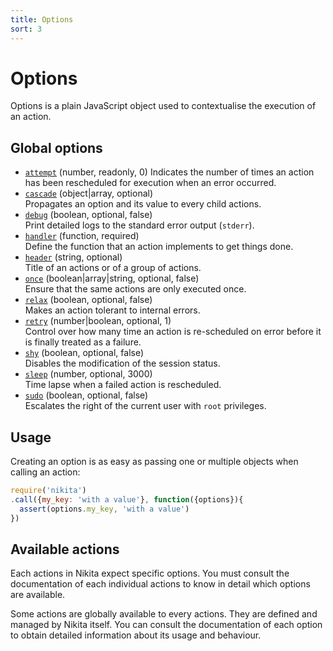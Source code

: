 ```yaml
---
title: Options
sort: 3
---
```


# Options

Options is a plain JavaScript object used to contextualise the execution of an action.

## Global options

* [`attempt`](/options/attempt/) (number, readonly, 0)
  Indicates the number of times an action has been rescheduled for execution when an error occurred. 
* [`cascade`](/options/cascade/) (object|array, optional)   
  Propagates an option and its value to every child actions.
* [`debug`](/options/debug/) (boolean, optional, false)   
  Print detailed logs to the standard error output (`stderr`).
* [`handler`](/options/handler/) (function, required)   
  Define the function that an action implements to get things done.
* [`header`](/options/header/) (string, optional)   
  Title of an actions or of a group of actions.
* [`once`](/options/once/) (boolean|array|string, optional, false)   
  Ensure that the same actions are only executed once.
* [`relax`](/options/relax/) (boolean, optional, false)   
  Makes an action tolerant to internal errors.
* [`retry`](/options/retry/) (number|boolean, optional, 1)   
  Control over how many time an action is re-scheduled on error before it is finally treated as a failure.
* [`shy`](/options/shy/) (boolean, optional, false)   
  Disables the modification of the session status.
* [`sleep`](/options/sleep/) (number, optional, 3000)   
  Time lapse when a failed action is rescheduled.
* [`sudo`](/options/sudo/) (boolean, optional, false)   
  Escalates the right of the current user with `root` privileges.

## Usage

Creating an option is as easy as passing one or multiple objects when calling an action:

```js
require('nikita')
.call({my_key: 'with a value'}, function({options}){
  assert(options.my_key, 'with a value')
})
```

## Available actions

Each actions in Nikita expect specific options. You must consult the documentation of each individual actions to know in detail which options are available.

Some actions are globally available to every actions. They are defined and managed by Nikita itself. You can consult the documentation of each option to obtain detailed information about its usage and behaviour.
